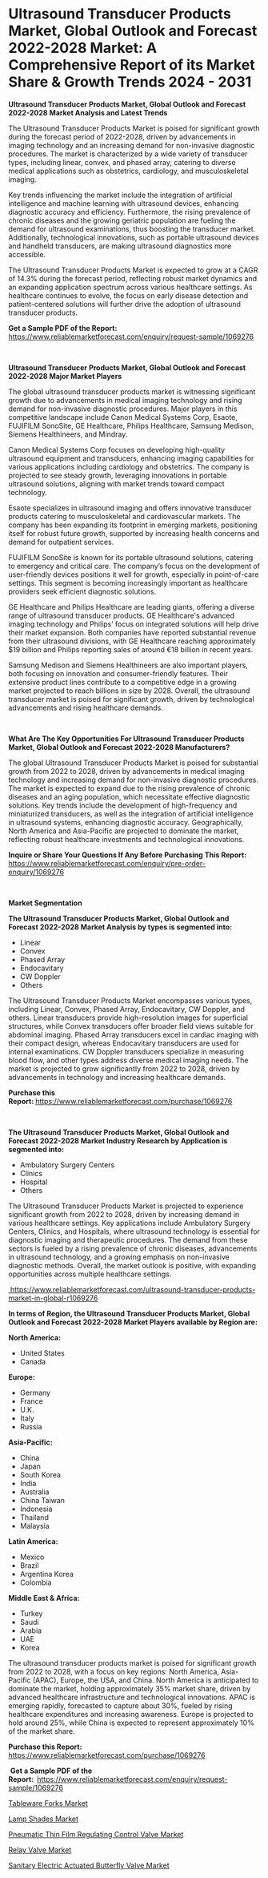 <p><h1>Ultrasound Transducer Products Market, Global Outlook and Forecast 2022-2028 Market: A Comprehensive Report of its Market Share & Growth Trends 2024 - 2031</h1></p><p><strong>Ultrasound Transducer Products Market, Global Outlook and Forecast 2022-2028 Market Analysis and Latest Trends</strong></p>
<p><p>The Ultrasound Transducer Products Market is poised for significant growth during the forecast period of 2022-2028, driven by advancements in imaging technology and an increasing demand for non-invasive diagnostic procedures. The market is characterized by a wide variety of transducer types, including linear, convex, and phased array, catering to diverse medical applications such as obstetrics, cardiology, and musculoskeletal imaging. </p><p>Key trends influencing the market include the integration of artificial intelligence and machine learning with ultrasound devices, enhancing diagnostic accuracy and efficiency. Furthermore, the rising prevalence of chronic diseases and the growing geriatric population are fueling the demand for ultrasound examinations, thus boosting the transducer market. Additionally, technological innovations, such as portable ultrasound devices and handheld transducers, are making ultrasound diagnostics more accessible. </p><p>The Ultrasound Transducer Products Market is expected to grow at a CAGR of 14.3% during the forecast period, reflecting robust market dynamics and an expanding application spectrum across various healthcare settings. As healthcare continues to evolve, the focus on early disease detection and patient-centered solutions will further drive the adoption of ultrasound transducer products.</p></p>
<p><strong>Get a Sample PDF of the Report:&nbsp;</strong> <a href="https://www.reliablemarketforecast.com/enquiry/request-sample/1069276?utm_campaign=1082&utm_medium=2&utm_source=Github&utm_content=ia&utm_term=04122024&utm_id=ultrasound-transducer-products-market-global-outlook-and-forecast-2022-2028">https://www.reliablemarketforecast.com/enquiry/request-sample/1069276</a></p>
<p>&nbsp;</p>
<p><strong>Ultrasound Transducer Products Market, Global Outlook and Forecast 2022-2028 Major Market Players</strong></p>
<p><p>The global ultrasound transducer products market is witnessing significant growth due to advancements in medical imaging technology and rising demand for non-invasive diagnostic procedures. Major players in this competitive landscape include Canon Medical Systems Corp, Esaote, FUJIFILM SonoSite, GE Healthcare, Philips Healthcare, Samsung Medison, Siemens Healthineers, and Mindray.</p><p>Canon Medical Systems Corp focuses on developing high-quality ultrasound equipment and transducers, enhancing imaging capabilities for various applications including cardiology and obstetrics. The company is projected to see steady growth, leveraging innovations in portable ultrasound solutions, aligning with market trends toward compact technology.</p><p>Esaote specializes in ultrasound imaging and offers innovative transducer products catering to musculoskeletal and cardiovascular markets. The company has been expanding its footprint in emerging markets, positioning itself for robust future growth, supported by increasing health concerns and demand for outpatient services.</p><p>FUJIFILM SonoSite is known for its portable ultrasound solutions, catering to emergency and critical care. The company’s focus on the development of user-friendly devices positions it well for growth, especially in point-of-care settings. This segment is becoming increasingly important as healthcare providers seek efficient diagnostic solutions.</p><p>GE Healthcare and Philips Healthcare are leading giants, offering a diverse range of ultrasound transducer products. GE Healthcare's advanced imaging technology and Philips’ focus on integrated solutions will help drive their market expansion. Both companies have reported substantial revenue from their ultrasound divisions, with GE Healthcare reaching approximately $19 billion and Philips reporting sales of around €18 billion in recent years.</p><p>Samsung Medison and Siemens Healthineers are also important players, both focusing on innovation and consumer-friendly features. Their extensive product lines contribute to a competitive edge in a growing market projected to reach billions in size by 2028. Overall, the ultrasound transducer market is poised for significant growth, driven by technological advancements and rising healthcare demands.</p></p>
<p>&nbsp;</p>
<p><strong>What Are The Key Opportunities For Ultrasound Transducer Products Market, Global Outlook and Forecast 2022-2028 Manufacturers?</strong></p>
<p><p>The global Ultrasound Transducer Products Market is poised for substantial growth from 2022 to 2028, driven by advancements in medical imaging technology and increasing demand for non-invasive diagnostic procedures. The market is expected to expand due to the rising prevalence of chronic diseases and an aging population, which necessitate effective diagnostic solutions. Key trends include the development of high-frequency and miniaturized transducers, as well as the integration of artificial intelligence in ultrasound systems, enhancing diagnostic accuracy. Geographically, North America and Asia-Pacific are projected to dominate the market, reflecting robust healthcare investments and technological innovations.</p></p>
<p><strong>Inquire or Share Your Questions If Any Before Purchasing This Report:</strong> <a href="https://www.reliablemarketforecast.com/enquiry/pre-order-enquiry/1069276?utm_campaign=1082&utm_medium=2&utm_source=Github&utm_content=ia&utm_term=04122024&utm_id=ultrasound-transducer-products-market-global-outlook-and-forecast-2022-2028">https://www.reliablemarketforecast.com/enquiry/pre-order-enquiry/1069276</a></p>
<p>&nbsp;</p>
<p><strong>Market Segmentation</strong></p>
<p><strong>The Ultrasound Transducer Products Market, Global Outlook and Forecast 2022-2028 Market Analysis by types is segmented into:</strong></p>
<p><ul><li>Linear</li><li>Convex</li><li>Phased Array</li><li>Endocavitary</li><li>CW Doppler</li><li>Others</li></ul></p>
<p><p>The Ultrasound Transducer Products Market encompasses various types, including Linear, Convex, Phased Array, Endocavitary, CW Doppler, and others. Linear transducers provide high-resolution images for superficial structures, while Convex transducers offer broader field views suitable for abdominal imaging. Phased Array transducers excel in cardiac imaging with their compact design, whereas Endocavitary transducers are used for internal examinations. CW Doppler transducers specialize in measuring blood flow, and other types address diverse medical imaging needs. The market is projected to grow significantly from 2022 to 2028, driven by advancements in technology and increasing healthcare demands.</p></p>
<p><strong>Purchase this Report:&nbsp;</strong><a href="https://www.reliablemarketforecast.com/purchase/1069276?utm_campaign=1082&utm_medium=2&utm_source=Github&utm_content=ia&utm_term=04122024&utm_id=ultrasound-transducer-products-market-global-outlook-and-forecast-2022-2028">https://www.reliablemarketforecast.com/purchase/1069276</a></p>
<p>&nbsp;</p>
<p><strong>The Ultrasound Transducer Products Market, Global Outlook and Forecast 2022-2028 Market Industry Research by Application is segmented into:</strong></p>
<p><ul><li>Ambulatory Surgery Centers</li><li>Clinics</li><li>Hospital</li><li>Others</li></ul></p>
<p><p>The Ultrasound Transducer Products Market is projected to experience significant growth from 2022 to 2028, driven by increasing demand in various healthcare settings. Key applications include Ambulatory Surgery Centers, Clinics, and Hospitals, where ultrasound technology is essential for diagnostic imaging and therapeutic procedures. The demand from these sectors is fueled by a rising prevalence of chronic diseases, advancements in ultrasound technology, and a growing emphasis on non-invasive diagnostic methods. Overall, the market outlook is positive, with expanding opportunities across multiple healthcare settings.</p></p>
<p><a href="https://www.reliablemarketforecast.com/ultrasound-transducer-products-market-in-global-r1069276?utm_campaign=1082&utm_medium=2&utm_source=Github&utm_content=ia&utm_term=04122024&utm_id=ultrasound-transducer-products-market-global-outlook-and-forecast-2022-2028">&nbsp;https://www.reliablemarketforecast.com/ultrasound-transducer-products-market-in-global-r1069276</a></p>
<p><strong>In terms of Region, the Ultrasound Transducer Products Market, Global Outlook and Forecast 2022-2028 Market Players available by Region are:</strong></p>
<p>
    <p> <strong> North America: </strong>
        <ul>
            <li>United States</li>
            <li>Canada</li>
        </ul>
        </p> 
    <p> <strong> Europe: </strong>
        <ul>
            <li>Germany</li>
            <li>France</li>
            <li>U.K.</li>
            <li>Italy</li>
            <li>Russia</li>
        </ul>
        </p> 
    <p> <strong> Asia-Pacific: </strong>
        <ul>
            <li>China</li>
            <li>Japan</li>
            <li>South Korea</li>
            <li>India</li>
            <li>Australia</li>
            <li>China Taiwan</li>
            <li>Indonesia</li>
            <li>Thailand</li>
            <li>Malaysia</li>
        </ul>
        </p> 
    <p> <strong> Latin America: </strong>
        <ul>
            <li>Mexico</li>
            <li>Brazil</li>
            <li>Argentina Korea</li>
            <li>Colombia</li>
        </ul>
        </p> 
    <p> <strong> Middle East & Africa: </strong>
        <ul>
            <li>Turkey</li>
            <li>Saudi</li>
            <li>Arabia</li>
            <li>UAE</li>
            <li>Korea</li>
        </ul>
    </p>
    </p>
<p><p>The ultrasound transducer products market is poised for significant growth from 2022 to 2028, with a focus on key regions: North America, Asia-Pacific (APAC), Europe, the USA, and China. North America is anticipated to dominate the market, holding approximately 35% market share, driven by advanced healthcare infrastructure and technological innovations. APAC is emerging rapidly, forecasted to capture about 30%, fueled by rising healthcare expenditures and increasing awareness. Europe is projected to hold around 25%, while China is expected to represent approximately 10% of the market share.</p></p>
<p><strong>Purchase this Report: </strong><a href="https://www.reliablemarketforecast.com/purchase/1069276?utm_campaign=1082&utm_medium=2&utm_source=Github&utm_content=ia&utm_term=04122024&utm_id=ultrasound-transducer-products-market-global-outlook-and-forecast-2022-2028">https://www.reliablemarketforecast.com/purchase/1069276</a></p>
<p>&nbsp;<strong>Get a Sample PDF of the Report:&nbsp;&nbsp;</strong><a href="https://www.reliablemarketforecast.com/enquiry/request-sample/1069276?utm_campaign=1082&utm_medium=2&utm_source=Github&utm_content=ia&utm_term=04122024&utm_id=ultrasound-transducer-products-market-global-outlook-and-forecast-2022-2028">https://www.reliablemarketforecast.com/enquiry/request-sample/1069276</a></p>
<p><strong></strong></p>
<p><p><a href="https://www.linkedin.com/pulse/tableware-forks-market-strategic-insights-product-evolution-uwxrc?utm_campaign=1082&utm_medium=2&utm_source=Github&utm_content=ia&utm_term=04122024&utm_id=ultrasound-transducer-products-market-global-outlook-and-forecast-2022-2028">Tableware Forks Market</a></p><p><a href="https://www.linkedin.com/pulse/lamp-shades-revenue-growth-report-2024-2031-marko-vision-zysde?utm_campaign=1082&utm_medium=2&utm_source=Github&utm_content=ia&utm_term=04122024&utm_id=ultrasound-transducer-products-market-global-outlook-and-forecast-2022-2028">Lamp Shades Market</a></p><p><a href="https://issuu.com/reportprime-2/docs/pneumatic-thin-film-regulating-control-valve-marke?utm_campaign=1082&utm_medium=2&utm_source=Github&utm_content=ia&utm_term=04122024&utm_id=ultrasound-transducer-products-market-global-outlook-and-forecast-2022-2028">Pneumatic Thin Film Regulating Control Valve Market</a></p><p><a href="https://www.linkedin.com/pulse/global-relay-valve-market-sector2024-2031-metrics-strategic-seo9e?utm_campaign=1082&utm_medium=2&utm_source=Github&utm_content=ia&utm_term=04122024&utm_id=ultrasound-transducer-products-market-global-outlook-and-forecast-2022-2028">Relay Valve Market</a></p><p><a href="https://issuu.com/reportprime-2/docs/sanitary-electric-actuated-butterfly-valve-market-?utm_campaign=1082&utm_medium=2&utm_source=Github&utm_content=ia&utm_term=04122024&utm_id=ultrasound-transducer-products-market-global-outlook-and-forecast-2022-2028">Sanitary Electric Actuated Butterfly Valve Market</a></p></p>
